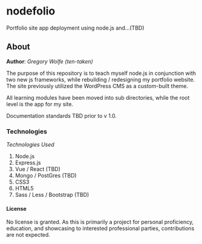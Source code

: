 # nodefolio
Portfolio site app deployment using node.js and...(TBD)

## About
**Author**: _Gregory Wolfe (ten-taken)_

The purpose of this repository is to teach myself node.js in conjunction with two new js frameworks,
while rebuilding / redesigning my portfolio website.  The site previously utilized the WordPress CMS as a 
custom-built theme.

All learning modules have been moved into sub directories, while the root level is the app for my site.

Documentation standards TBD prior to v 1.0.

### Technologies
_Technologies Used_
1. Node.js
2. Express.js
3. Vue / React (TBD)
4. Mongo / PostGres (TBD)
5. CSS3
6. HTML5
7. Sass / Less / Bootstrap (TBD)

#### License
No license is granted.  As this is primarily a project for personal proficiency, education, and
showcasing to interested professional parties, contributions are not expected.